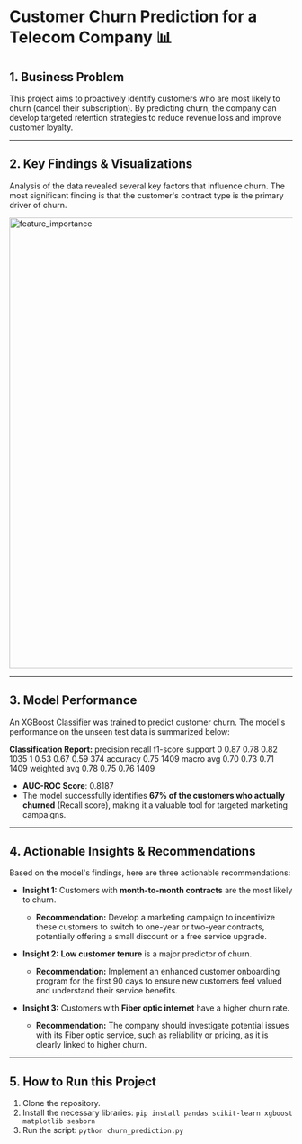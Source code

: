 # Customer Churn Prediction for a Telecom Company 📊

## 1. Business Problem
This project aims to proactively identify customers who are most likely to churn (cancel their subscription). By predicting churn, the company can develop targeted retention strategies to reduce revenue loss and improve customer loyalty.

---

## 2. Key Findings & Visualizations
Analysis of the data revealed several key factors that influence churn. The most significant finding is that the customer's contract type is the primary driver of churn.

<img width="1200" height="800" alt="feature_importance" src="https://github.com/user-attachments/assets/f5fc7ebc-72ab-4e0b-ad5f-e91e2915d723" />


---


## 3. Model Performance
An XGBoost Classifier was trained to predict customer churn. The model's performance on the unseen test data is summarized below:

**Classification Report:**
          precision    recall  f1-score   support
       0       0.87      0.78      0.82      1035
       1       0.53      0.67      0.59       374
accuracy                           0.75      1409
macro avg       0.70      0.73      0.71      1409
weighted avg       0.78      0.75      0.76      1409

* **AUC-ROC Score**: 0.8187
* The model successfully identifies **67% of the customers who actually churned** (Recall score), making it a valuable tool for targeted marketing campaigns.

---

## 4. Actionable Insights & Recommendations
Based on the model's findings, here are three actionable recommendations:

* **Insight 1:** Customers with **month-to-month contracts** are the most likely to churn.
    * **Recommendation:** Develop a marketing campaign to incentivize these customers to switch to one-year or two-year contracts, potentially offering a small discount or a free service upgrade.

* **Insight 2:** **Low customer tenure** is a major predictor of churn.
    * **Recommendation:** Implement an enhanced customer onboarding program for the first 90 days to ensure new customers feel valued and understand their service benefits.

* **Insight 3:** Customers with **Fiber optic internet** have a higher churn rate.
    * **Recommendation:** The company should investigate potential issues with its Fiber optic service, such as reliability or pricing, as it is clearly linked to higher churn.

---

## 5. How to Run this Project
1. Clone the repository.
2. Install the necessary libraries: `pip install pandas scikit-learn xgboost matplotlib seaborn`
3. Run the script: `python churn_prediction.py`
